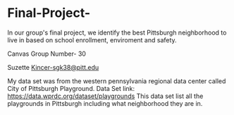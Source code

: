 # Final-Project-

In our group's final project, we identify the best Pittsburgh neighborhood to live in based on school enrollment, enviroment and safety.

Canvas Group Number- 30

Suzette Kincer-sgk38@pitt.edu 

My data set was from the western pennsylvania regional data center called City of Pittsburgh Playground. 
Data Set link: https://data.wprdc.org/dataset/playgrounds
This data set list all the playgrounds in Pittsburgh including what neighborhood they are in. 


